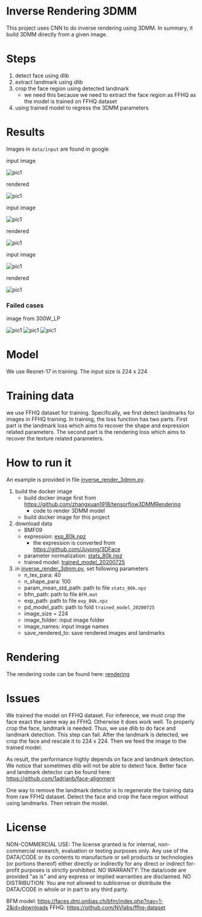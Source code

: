 # Inverse Rendering 3DMM
This project uses CNN to do inverse rendering using 3DMM. In summary, it build 3DMM directly from a given image.

# Steps

1. detect face using dlib
2. extract landmark using dlib
3. crop the face region using detected landmark
    * we need this because we need to extract the face region as FFHQ as the model is trained on FFHQ dataset
4. using trained model to regress the 3DMM parameters

# Results

Images in `data/input` are found in google

input image 

![pic1](./data/input/pic1.jpeg)

rendered    

![pic1](./data/output/pic1.jpeg.jpg)

input image 

![pic1](./data/input/pic6.jpeg)

rendered    

![pic1](./data/output/pic6.jpeg.jpg)

input image 

![pic1](./data/input/pic11.jpeg)

rendered    

![pic1](./data/output/pic11.jpeg.jpg)

### Failed cases
image from 300W_LP

![pic1](data/failed/pic1.jpg)
![pic1](data/failed/pic2.jpg)
![pic1](data/failed/pic3.jpg)

# Model

We use Resnet-17 in training. The input size is 224 x 224

# Training data

we use FFHQ dataset for training. Specifically, we first detect landmarks for images in FFHQ training. In training, the
loss function has two parts. First part is the landmark loss which aims to recover the shape and expression related 
parameters. The second part is the rendering loss which aims to recover the texture related parameters.

# How to run it

An example is provided in file [inverse_render_3dmm.py](./inverse_render_3dmm.py).

1. build the docker image
    * build docker image first from https://github.com/zhangxuan1918/tensorflow3DMMRendering
        * code to render 3DMM model
    * build docker image for this project
2. download data
    * BMF09
    * expression: [exp_80k.npz](https://drive.google.com/file/d/1lMLj_8_Z1gUcoURxs8hr1E7_HVBOSv8L/view?usp=sharing)
        * the expression is converted from https://github.com/Juyong/3DFace
    * parameter normalization: [stats_80k.npz](https://drive.google.com/file/d/1UCWdgYK5nWEONv2e7MSrxHiSLFg5-49d/view?usp=sharing)
    * trained model: [trained_model_20200725](https://drive.google.com/drive/folders/1_OXBJsU6G74Z_0Msd0t5rhaql4l6QSV3?usp=sharing) 
3. in [inverse_render_3dmm.py](./inverse_render_3dmm.py), set following parameters
    * n_tex_para: 40
    * n_shape_para: 100
    * param_mean_std_path: path to file `stats_80k.npz`
    * bfm_path: path to file `BFM.mat`
    * exp_path: path to file `exp_80k.npz`
    * pd_model_path: path to fold `trained_model_20200725`
    * image_size = 224
    * image_folder: input image folder
    * image_names: input image names
    * save_rendered_to: save rendered images and landmarks

# Rendering

The rendering code can be found here: [rendering](https://github.com/zhangxuan1918/tensorflow3DMMRendering)

# Issues

We trained the model on FFHQ dataset. For inference, we must crop the face exact the same way as FFHQ. Otherwise it 
does work well. To properly crop the face, landmark is needed. Thus, we use dlib to do face and landmark detection.
This step can fail. After the landmark is detected, we crop the face and rescale it to 224 x 224. Then we feed the
image to the trained model. 

As result, the performance highly depends on face and landmark detection. We notice that sometimes dlib will not
be able to detect face. Better face and landmark detector can be found here: https://github.com/1adrianb/face-alignment

One way to remove the landmark detector is to regenerate the training data from raw FFHQ dataset. Detect the face and crop 
the face region without using landmarks. Then retrain the model.

# License

NON-COMMERCIAL USE: The license granted is for internal, non-commercial research, evaluation or testing purposes only. Any use of the DATA/CODE or its contents to manufacture or sell products or technologies (or portions thereof) either directly or indirectly for any direct or indirect for-profit purposes is strictly prohibited.
NO WARRANTY: The data/code are provided "as is" and any express or implied warranties are disclaimed.
NO DISTRIBUTION: You are not allowed to sublicense or distribute the DATA/CODE in whole or in part to any third party.

BFM model: https://faces.dmi.unibas.ch/bfm/index.php?nav=1-2&id=downloads
FFHQ: https://github.com/NVlabs/ffhq-dataset